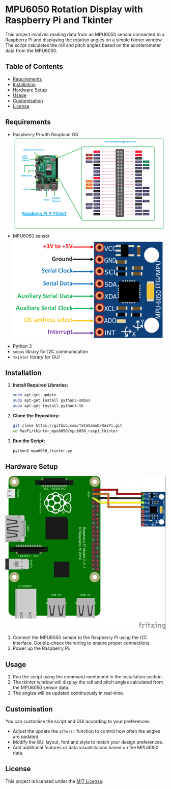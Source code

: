 # MPU6050 Rotation Display with Raspberry Pi and Tkinter

This project involves reading data from an MPU6050 sensor connected to a Raspberry Pi and displaying the rotation angles on a simple tkinter window. The script calculates the roll and pitch angles based on the accelerometer data from the MPU6050.

## Table of Contents

- [Requirements](#requirements)
- [Installation](#installation)
- [Hardware Setup](#hardware-setup)
- [Usage](#usage)
- [Customisation](#customisation)
- [License](#license)

## Requirements

- Raspberry Pi with Raspbian OS
![Raspberry Pi 4](/tkinter_mpu6050/mpu6050_raspi_tkinter/misc/raspberry-pi-4.png)
- MPU6050 sensor
![MPU6050 Sensor](/tkinter_mpu6050/mpu6050_raspi_tkinter/misc/MPU6050-Pinout.png)
- Python 3
- `smbus` library for I2C communication
- `tkinter` library for GUI

## Installation

1. **Install Required Libraries:**

   ```bash
   sudo apt-get update
   sudo apt-get install python3-smbus
   sudo apt-get install python3-tk
   ```

2. **Clone the Repository:**

    ```bash
    git clone https://github.com/TateSamuD/RasPi.git
    cd RasPi/tkinter_mpu6050/mpu6050_raspi_tkinter
    ```

3. **Run the Script:**

    ```bash
    python3 mpu6050_tkinter.py
    ```

## Hardware Setup

![Raspberry Pi to MPU6050 snesor Connection](/tkinter_mpu6050/mpu6050_raspi_tkinter/misc/mpu6050_raspi_connection.png)

1. Connect the MPU6050 sensor to the Raspberry Pi using the I2C interface. Double-check the wiring to ensure proper connections.
2. Power up the Raspberry Pi.

## Usage

1. Run the script using the command mentioned in the installation section.
2. The tkinter window will display the roll and pitch angles calculated from the MPU6050 sensor data.
3. The angles will be updated continuously in real-time.

## Customisation

You can customise the script and GUI according to your preferences:

- Adjust the update the `after()` function to control how often the angles are updated.
- Modify the GUI layout, font and style to match your design preferences.
- Add additional features or data visualistaions based on the MPU6050 data.

## License

This project is licensed under the [MIT License](/LICENSE).
